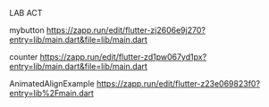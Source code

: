 LAB ACT

mybutton
https://zapp.run/edit/flutter-zj2606e9j270?entry=lib/main.dart&file=lib/main.dart

counter
https://zapp.run/edit/flutter-zd1pw067yd1px?entry=lib/main.dart&file=lib/main.dart

AnimatedAlignExample
https://zapp.run/edit/flutter-z23e069823f0?entry=lib%2Fmain.dart
